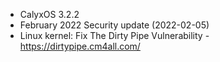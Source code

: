 * CalyxOS 3.2.2
* February 2022 Security update (2022-02-05)
* Linux kernel: Fix The Dirty Pipe Vulnerability - https://dirtypipe.cm4all.com/
